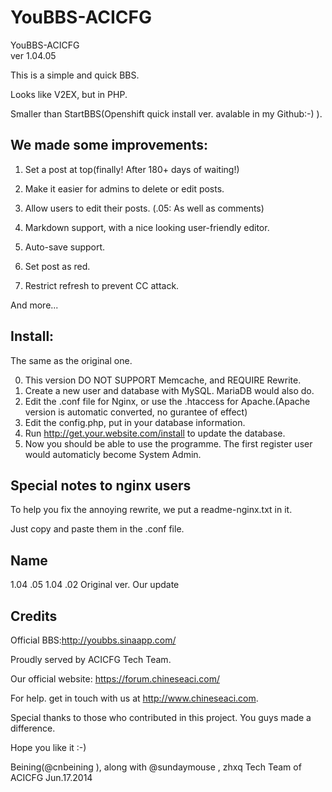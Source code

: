 YouBBS-ACICFG
=====================
YouBBS-ACICFG  
ver 1.04.05

This is a simple and quick BBS.

Looks like V2EX, but in PHP.

Smaller than StartBBS(Openshift quick install ver. avalable in my Github:-) ).


We made some improvements:
----------------

1. Set a post at top(finally! After 180+ days of waiting!)

2. Make it easier for admins to delete or edit posts.

3. Allow users to edit their posts. (.05: As well as comments)

4. Markdown support, with a nice looking user-friendly editor.

5. Auto-save support.

6. Set post as red.

7. Restrict refresh to prevent CC attack.

And more...

Install:
------------

The same as the original one.

0. This version DO NOT SUPPORT Memcache, and REQUIRE Rewrite.
1. Create a new user and database with MySQL. MariaDB would also do.
2. Edit the .conf file for Nginx, or use the .htaccess for Apache.(Apache version is automatic converted, no gurantee of effect)
3. Edit the config.php, put in your database information.
4. Run http://get.your.website.com/install to update the database.
5. Now you should be able to use the programme. The first register user would automaticly become System Admin.

Special notes to nginx users
------------
To help you fix the annoying rewrite, we put a readme-nginx.txt in it.

Just copy and paste them in the .conf file.


Name
----------
1.04                 .05
1.04                 .02
Original ver.        Our update


Credits
-----

Official BBS:http://youbbs.sinaapp.com/

Proudly served by ACICFG Tech Team.

Our official website: https://forum.chineseaci.com/

For help. get in touch with us at http://www.chineseaci.com.

Special thanks to those who contributed in this project. You guys made a difference.

Hope you like it :-)


Beining(@cnbeining ), along with @sundaymouse , zhxq
Tech Team of ACICFG
Jun.17.2014
